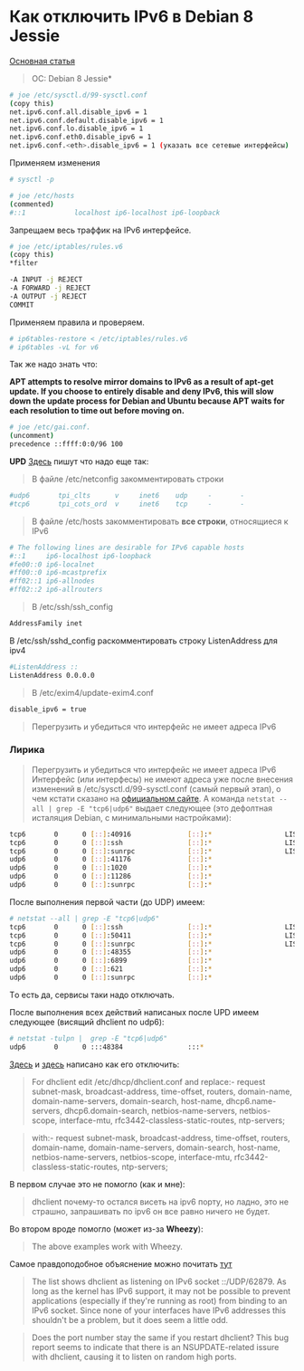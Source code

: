 # Как отключить IPv6 в Debian 8 Jessie

[Основная статья](https://nesterof.com/2017/04/21/how-disable-ipv6-on-debian/)

> OC: Debian 8 Jessie*

```bash
# joe /etc/sysctl.d/99-sysctl.conf
(copy this)
net.ipv6.conf.all.disable_ipv6 = 1
net.ipv6.conf.default.disable_ipv6 = 1
net.ipv6.conf.lo.disable_ipv6 = 1
net.ipv6.conf.eth0.disable_ipv6 = 1 
net.ipv6.conf.<eth>.disable_ipv6 = 1 (указать все сетевые интерфейсы)
```

Применяем изменения

```bash
# sysctl -p
```

```bash
# joe /etc/hosts
(commented)
#::1            localhost ip6-localhost ip6-loopback
```

Запрещаем весь траффик на IPv6 интерфейсе. 

```bash
# joe /etc/iptables/rules.v6
(copy this)
*filter

-A INPUT -j REJECT
-A FORWARD -j REJECT
-A OUTPUT -j REJECT
COMMIT
```

Применяем правила и проверяем.

```bash
# ip6tables-restore < /etc/iptables/rules.v6
# ip6tables -vL for v6
```

Так же надо знать что:

**APT attempts to resolve mirror domains to IPv6 as a result of apt-get update. If you choose to entirely disable and deny IPv6, this will slow down the update process for Debian and Ubuntu because APT waits for each resolution to time out before moving on.**

```bash
# joe /etc/gai.conf.
(uncomment)
precedence ::ffff:0:0/96 100
```

**UPD** [Здесь](http://vacadem.ru/blog/linux-unix-and-other/disable-ipv6-in-debian.html) пишут что надо еще так: 

> В файле /etc/netconfig закомментировать строки

```bash
#udp6       tpi_clts      v     inet6    udp     -       -
#tcp6       tpi_cots_ord  v     inet6    tcp     -       -
```

> В файле /etc/hosts закомментировать **все строки**, относящиеся к IPv6

```bash
# The following lines are desirable for IPv6 capable hosts
#::1     ip6-localhost ip6-loopback
#fe00::0 ip6-localnet
#ff00::0 ip6-mcastprefix
#ff02::1 ip6-allnodes
#ff02::2 ip6-allrouters
```

> В /etc/ssh/ssh_config

```bash
AddressFamily inet
```

В /etc/ssh/sshd_config раскомментировать строку ListenAddress для ipv4

```bash
#ListenAddress ::
ListenAddress 0.0.0.0
```

> В /etc/exim4/update-exim4.conf

```bash
disable_ipv6 = true
```

> Перегрузить и убедиться что интерфейс не имеет адреса IPv6

### Лирика 

> Перегрузить и убедиться что интерфейс не имеет адреса IPv6
Интерфейс (или интерфесы) не имеют адреса уже после внесения изменений в /etc/sysctl.d/99-sysctl.conf (самый первый этап), о чем кстати сказано на [официальном сайте](https://wiki.debian.org/DebianIPv6). А команда `netstat --all | grep -E "tcp6|udp6"` выдает следующее (это дефолтная исталяция Debian, с минимальными настройками):

```bash
tcp6       0      0 [::]:40916              [::]:*                  LISTEN
tcp6       0      0 [::]:ssh                [::]:*                  LISTEN
tcp6       0      0 [::]:sunrpc             [::]:*                  LISTEN
udp6       0      0 [::]:41176              [::]:*
udp6       0      0 [::]:1020               [::]:*
udp6       0      0 [::]:11286              [::]:*
udp6       0      0 [::]:sunrpc             [::]:*
```

После выполнения первой части (до UDP) имеем:

```bash
# netstat --all | grep -E "tcp6|udp6"
tcp6       0      0 [::]:ssh                [::]:*                  LISTEN
tcp6       0      0 [::]:50411              [::]:*                  LISTEN
tcp6       0      0 [::]:sunrpc             [::]:*                  LISTEN
udp6       0      0 [::]:48355              [::]:*
udp6       0      0 [::]:6899               [::]:*
udp6       0      0 [::]:621                [::]:*
udp6       0      0 [::]:sunrpc             [::]:*
```

Tо есть да, сервисы таки надо отключать.

После выполнения всех действий написаных после UPD имеем следующее (висящий dhclient по udp6):

```bash
# netstat -tulpn |  grep -E "tcp6|udp6"
udp6       0      0 :::48384                :::*                                426/dhclient
```

[Здесь](https://serveradmin.ru/nastroyka-seti-v-debian/) и [здесь](https://lists.debian.org/debian-user/2014/01/msg00234.html) написано как его отключить:

>For dhclient edit /etc/dhcp/dhclient.conf and replace:-
>request subnet-mask, broadcast-address, time-offset, routers,
>        domain-name, domain-name-servers, domain-search, host-name,
>        dhcp6.name-servers, dhcp6.domain-search,
>        netbios-name-servers, netbios-scope, interface-mtu,
>        rfc3442-classless-static-routes, ntp-servers;

>with:-
>request subnet-mask, broadcast-address, time-offset, routers,
>        domain-name, domain-name-servers, domain-search, host-name,
>        netbios-name-servers, netbios-scope, interface-mtu,
>        rfc3442-classless-static-routes, ntp-servers;

В первом случае это не помогло (как и мне):

> dhclient почему-то остался висеть на ipv6 порту, но ладно, это не страшно, запрашивать по ipv6 он все равно ничего не будет.

Во втором вроде помогло (может из-за **Wheezy**):

> The above examples work with Wheezy.

Самое правдоподобное объяснение можно почитать [тут](http://www.linuxquestions.org/questions/linux-newbie-8/dhcp-ipv6-4175466992/)

> The list shows dhclient as listening on IPv6 socket ::/UDP/62879. As long as the kernel has IPv6 support, it may not be possible to prevent applications (especially if they're running as root) from binding to an IPv6 socket. Since none of your interfaces have IPv6 addresses this shouldn't be a problem, but it does seem a little odd.

> Does the port number stay the same if you restart dhclient? This bug report seems to indicate that there is an NSUPDATE-related issure with dhclient, causing it to listen on random high ports.

<script>
  (function(i,s,o,g,r,a,m){i['GoogleAnalyticsObject']=r;i[r]=i[r]||function(){
  (i[r].q=i[r].q||[]).push(arguments)},i[r].l=1*new Date();a=s.createElement(o),
  m=s.getElementsByTagName(o)[0];a.async=1;a.src=g;m.parentNode.insertBefore(a,m)
  })(window,document,'script','https://www.google-analytics.com/analytics.js','ga');

  ga('create', 'UA-98112747-1', 'auto');
  ga('send', 'pageview');

</script>
